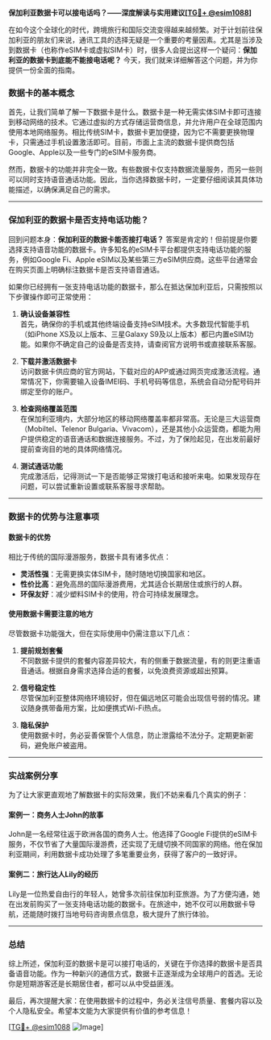 **保加利亚数据卡可以接电话吗？——深度解读与实用建议[[TG💪+ @esim1088](https://t.me/s/esim1088)]**

在如今这个全球化的时代，跨境旅行和国际交流变得越来越频繁。对于计划前往保加利亚的朋友们来说，通讯工具的选择无疑是一个重要的考量因素。尤其是当涉及到数据卡（也称作eSIM卡或虚拟SIM卡）时，很多人会提出这样一个疑问：**保加利亚的数据卡到底能不能接电话呢？** 今天，我们就来详细解答这个问题，并为你提供一份全面的指南。

### 数据卡的基本概念

首先，让我们简单了解一下数据卡是什么。数据卡是一种无需实体SIM卡即可连接到移动网络的技术。它通过虚拟的方式存储运营商信息，并允许用户在全球范围内使用本地网络服务。相比传统SIM卡，数据卡更加便捷，因为它不需要更换物理卡，只需通过手机设置激活即可。目前，市面上主流的数据卡提供商包括Google、Apple以及一些专门的eSIM卡服务商。

然而，数据卡的功能并非完全一致。有些数据卡仅支持数据流量服务，而另一些则可以同时支持语音通话功能。因此，当你选择数据卡时，一定要仔细阅读其具体功能描述，以确保满足自己的需求。

---

### 保加利亚的数据卡是否支持电话功能？

回到问题本身：**保加利亚的数据卡能否接打电话？** 答案是肯定的！但前提是你要选择支持语音功能的数据卡。许多知名的eSIM卡平台都提供支持电话功能的服务，例如Google Fi、Apple eSIM以及某些第三方eSIM供应商。这些平台通常会在购买页面上明确标注数据卡是否支持语音通话。

如果你已经拥有一张支持电话功能的数据卡，那么在抵达保加利亚后，只需按照以下步骤操作即可正常使用：

1. **确认设备兼容性**  
   首先，确保你的手机或其他终端设备支持eSIM技术。大多数现代智能手机（如iPhone XS及以上版本、三星Galaxy S9及以上版本）都已内置eSIM功能。如果你不确定自己的设备是否支持，请查阅官方说明书或直接联系客服。

2. **下载并激活数据卡**  
   访问数据卡供应商的官方网站，下载对应的APP或通过网页完成激活流程。通常情况下，你需要输入设备IMEI码、手机号码等信息，系统会自动分配号码并绑定至你的账户。

3. **检查网络覆盖范围**  
   在保加利亚境内，大部分地区的移动网络覆盖率都非常高。无论是三大运营商（Mobiltel、Telenor Bulgaria、Vivacom），还是其他小众运营商，都能为用户提供稳定的语音通话和数据连接服务。不过，为了保险起见，在出发前最好提前查询目的地的具体网络情况。

4. **测试通话功能**  
   完成激活后，记得测试一下是否能够正常拨打电话和接听来电。如果发现存在问题，可以尝试重新设置或联系客服寻求帮助。

---

### 数据卡的优势与注意事项

#### 数据卡的优势

相比于传统的国际漫游服务，数据卡具有诸多优点：

- **灵活性强**：无需更换实体SIM卡，随时随地切换国家和地区。
- **性价比高**：避免高昂的国际漫游费用，尤其适合长期居住或旅行的人群。
- **环保友好**：减少塑料SIM卡的使用，符合可持续发展理念。

#### 使用数据卡需要注意的地方

尽管数据卡功能强大，但在实际使用中仍需注意以下几点：

1. **提前规划套餐**  
   不同数据卡提供的套餐内容差异较大，有的侧重于数据流量，有的则更注重语音通话。根据自身需求选择合适的套餐，以免浪费资源或超出预算。

2. **信号稳定性**  
   尽管保加利亚整体网络环境较好，但在偏远地区可能会出现信号弱的情况。建议随身携带备用方案，比如便携式Wi-Fi热点。

3. **隐私保护**  
   使用数据卡时，务必妥善保管个人信息，防止泄露给不法分子。定期更新密码，避免账户被盗用。

---

### 实战案例分享

为了让大家更直观地了解数据卡的实际效果，我们不妨来看几个真实的例子：

#### 案例一：商务人士John的故事
John是一名经常往返于欧洲各国的商务人士。他选择了Google Fi提供的eSIM卡服务，不仅节省了大量国际漫游费，还实现了无缝切换不同国家的网络。他在保加利亚期间，利用数据卡成功处理了多笔重要业务，获得了客户的一致好评。

#### 案例二：旅行达人Lily的经历
Lily是一位热爱自由行的年轻人，她曾多次前往保加利亚旅游。为了方便沟通，她在出发前购买了一张支持电话功能的数据卡。在旅途中，她不仅可以用数据卡导航，还能随时拨打当地号码咨询景点信息，极大提升了旅行体验。

---

### 总结

综上所述，保加利亚的数据卡是可以接打电话的，关键在于你选择的数据卡是否具备语音功能。作为一种新兴的通信方式，数据卡正逐渐成为全球用户的首选。无论你是短期游客还是长期居住者，都可以从中受益匪浅。

最后，再次提醒大家：在使用数据卡的过程中，务必关注信号质量、套餐内容以及个人隐私安全。希望本文能为大家提供有价值的参考信息！

[[TG💪+ @esim1088](https://t.me/s/esim1088) ![Image](https://i.postimg.cc/4NQfJmqS/Snipaste-2025-05-13-00-14-12.png)]